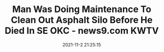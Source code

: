 ---
"title": "Man Was Doing Maintenance To Clean Out Asphalt Silo Before He Died In SE OKC - news9.com KWTV"
"date": "2021-11-2 21:25:15"
"feed_name": "GOOGLENEWSCONSTRUCTION"
"feed_website": "https://news.google.com/search?q=construction%2Bincident&hl=en-US&gl=US&ceid=US:en"
"feed_rss": "https://news.google.com/rss/search?q=construction%2Bincident&hl=en-US&gl=US&ceid=US:en"
"link": "https://www.news9.com/story/6181ac7c29e9431f67f36265/man-was-doing-maintenance-to-clean-out-asphalt-silo-before-he-died-in-se-okc"
"source": "{'href': 'https://www.news9.com', 'title': 'news9.com KWTV'}"
"file": "_posts/2021-1-1-42afff3484bb3a07f8977fe5b2df4be9dabbba9f.md"
"accident": "1"
"drilling": "0"
"dead": "1"
"injured": "0"
"arrested": "0"
"place": "okc"
"where": "construction site"
"causes": "unknown"
"place_uri": "http://en.wikipedia.org/wiki/Oklahoma_City"
---